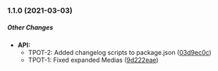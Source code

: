 ### 1.1.0 (2021-03-03)

##### Other Changes

* **API:**
  *  TPOT-2: Added changelog scripts to package.json ([03d9ec0c](https://github.com/dspano/changelog/commit/03d9ec0cc3c73805427837f30d3647797e1f2110))
  *  TPOT-1: Fixed expanded Medias ([9d222eae](https://github.com/dspano/changelog/commit/9d222eae605392f2ec8ddaff10898bfa29a545a0))

